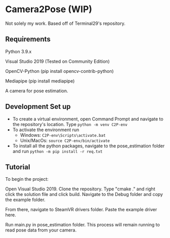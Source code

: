 #  Camera2Pose (WIP)

Not solely my work. Based off of Terminal29's repository.

## Requirements

Python 3.9.x

Visual Studio 2019 (Tested on Community Edition)

OpenCV-Python (pip install opencv-contrib-python)

Mediapipe (pip install mediapipe)

A camera for pose estimation.

## Development Set up
- To create a virtual environment, open Command Prompt and navigate to the repository's location. Type `python -m venv C2P-env` 
- To activate the environment run 
    - Windows: `C2P-env\Scripts\activate.bat`
    - Unix/MacOs:  `source C2P-env/bin/activate`
- To install all the python packages, navigate to the pose_estimation folder and run `python -m pip install -r req.txt`

## Tutorial

To begin the project:

Open Visual Studio 2019. Clone the repository. Type "cmake ." and right click the solution file and click build. Navigate to the Debug folder and copy the example folder.

From there, navigate to SteamVR drivers folder. Paste the example driver here.

Run main.py in pose_estimation folder. This process will remain running to read pose data from your camera.


